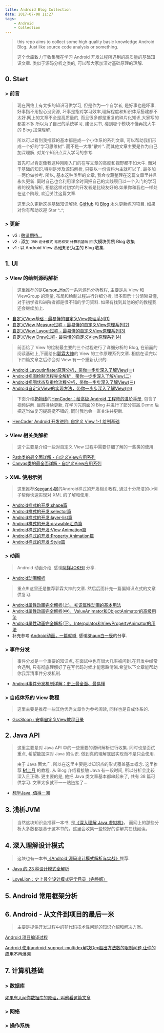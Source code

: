 ```yaml
---
title: Android Blog Collection
date: 2017-07-08 11:27
tags:
	- Android
	- Collection
---
```


> this repo aims to collect some high quality basic knowledge Android Blog.  Just like source code analysis or something.
> 
> 这个仓库致力于收集我在学习 Android 开发过程所遇到的高质量的基础知识文章. 类似于源码分析之类的, 可以帮大家加深对基础原理的理解.


## 0. Start

### > 前言
 
> 现在网络上有太多的知识可供学习, 但是作为一个自学者, 是好事也是坏事, 好事指不用担心没资源, 坏事是指对学习效率,理解程度和知识体系搭建都不太好.网上的文章不全是高质量的, 而且很多都是重复的碎片化知识,大家写的都差不多.所以为了自己的系统学习, 建议买书, 碰到哪个模块不懂再找大牛的 Blog 加深理解. 
> 
> 所以可以看到我推荐的基本都是成一个小体系的系列文章, 可以帮助我们形成一个好的"学习思维树". 而不是一大堆"散叶". 而其他文章主要是作为自己加深理解, 对某个知识点深入学习的参考.
> 
> 首先可以肯定像我这种刚刚入门的在写文章的高度和视野都不如大牛. 而对于基础的知识,特别是涉及源码解析, 只要以一份资料为主就可以了. 最多加一两份做参考. 所以, 基本这种类型的文章, 我会收藏整理在这篇文章里并且永久更新. 同时自己也会利用课余时间把自己的实践项目以一个入门的学习者的视角解析, 相信这样对初学的开发者是比较友好的.如果你和我也一样处在这个阶段, 欢迎关注这篇文章.
> 
> 这里永久更新这类基础知识解读. [GitHub](https://github.com/mk43) 和 [Blog](http://fitzeng.org) 永久更新练习项目. 如果对你有帮助欢迎 Star ^_^;
 
### > 更新
- v3 : [敬请期待...](https://github.com/mk43)
- v2 : 添加 `JVM` `设计模式` `常用框架` `计算机基础` 四大模块优质 Blog 收集
- v1 : 以 Android View 基础知识为主的 Blog 收集.

<!--more-->

## 1. UI

### > View 的绘制源码解析
> 这里推荐的是[Carson_Ho](http://www.jianshu.com/nb/9976005)的一系列源码分析教程, 主要是从 View 和 ViewGroup 的测量, 布局和绘制过程进行详细分析, 很多图示十分清晰易懂, 对于初学者和进阶者都是很不错的学习资料. 如果有找到其他的好的教程我还会继续加上.

- [自定义View基础 - 最易懂的自定义View原理系列(1)](http://www.jianshu.com/p/146e5cec4863)
- [自定义View Measure过程 - 最易懂的自定义View原理系列(2)](http://www.jianshu.com/p/1dab927b2f36)
- [自定义View Layout过程 - 最易懂的自定义View原理系列(3)](http://www.jianshu.com/p/158736a2549d)
- [自定义View Draw过程- 最易懂的自定义View原理系列(4)](http://www.jianshu.com/p/95afeb7c8335)

> 前面给了 View 的绘制最主要的三个过程进行了详细分析的 Blog, 在前面的阅读基础上,下面给出[郭霖大神](http://blog.csdn.net/guolin_blog)的 View 的工作原理系列文章. 相信在读完以下四篇文章之后你会对 View 有一个重新认识的.

- [Android LayoutInflater原理分析，带你一步步深入了解View(一)](http://blog.csdn.net/guolin_blog/article/details/12921889)
- [ Android视图绘制流程完全解析，带你一步步深入了解View(二)](http://blog.csdn.net/guolin_blog/article/details/16330267)
- [Android视图状态及重绘流程分析，带你一步步深入了解View(三)](http://blog.csdn.net/guolin_blog/article/details/17045157)
- [ Android自定义View的实现方法，带你一步步深入了解View(四)](http://blog.csdn.net/guolin_blog/article/details/17357967)

> 下面介绍[扔物线](https://juejin.im/user/552f20a7e4b060d72a89d87f)的[HenCoder：给高级 Android 工程师的进阶手册](https://juejin.im/post/59591e42f265da6c407350c0), 包含了视频讲解. 目前持续更新, 在学习完前面的 Blog 并进行了部分实践 Demo 后把这当做复习提高挺不错的, 同时我也会一直关注并更新.

- [HenCoder Android 开发进阶: 自定义 View 1-1 绘制基础](https://juejin.im/post/5962a3746fb9a06ba2687226)

### > View 相关类解析
> 这个主要是介绍一些对自定义 View 过程中需要仔细了解的一些类的使用. 

- [Path类的最全面详解 - 自定义View应用系列](http://www.jianshu.com/p/2c19abde958c)
- [Canvas类的最全面详解 - 自定义View应用系列](http://www.jianshu.com/p/762b490403c3)

### > XML 使用示例

> 这里推荐[Keegan小钢](http://keeganlee.me/)的Android样式的开发相关教程, 通过十分简洁的小例子帮你快速实现对 XML 的了解和使用.

- [Android样式的开发:shape篇](http://keeganlee.me/post/android/20150830)
- [Android样式的开发:selector篇](http://keeganlee.me/post/android/20150905)
- [Android样式的开发:layer-list篇](http://keeganlee.me/post/android/20150909)
- [Android样式的开发:drawable汇总篇](http://keeganlee.me/post/android/20150916)
- [Android样式的开发:View Animation篇](http://keeganlee.me/post/android/20151003)
- [Android样式的开发:Property Animation篇](http://keeganlee.me/post/android/20151026)
- [Android样式的开发:Style篇](http://keeganlee.me/post/android/20151031)

### > 动画

> Android 动画介绍, 感谢[阿祥JOKER](http://www.jianshu.com/p/551f84402752) 分享.

- [Android动画解析](http://www.jianshu.com/p/551f84402752)

> 重点!!!这里还是推荐郭霖大神的文章. 然后后面补充一篇偏知识点式的文章供复习.

- [Android属性动画完全解析(上)，初识属性动画的基本用法](http://blog.csdn.net/guolin_blog/article/details/43536355)
- [ Android属性动画完全解析(中)，ValueAnimator和ObjectAnimator的高级用法](http://blog.csdn.net/guolin_blog/article/details/43816093)
- [ Android属性动画完全解析(下)，Interpolator和ViewPropertyAnimator的用法](http://blog.csdn.net/guolin_blog/article/details/44171115)
- 补充参考:[Android动画，一篇就够](http://www.jianshu.com/p/b7aa2a4a9787), 感谢[Shaun白一辰](http://www.jianshu.com/u/b7e9763ffd86)的分享.

### > 事件分发
> 事件分发是一个重要的知识点, 在面试中也有很大几率被问到.在开发中经常会遇到, 只有彻底理解好了在写代码时候才能思路清晰.希望以下文章能帮助你我弄清事件分发机制.

- [Android事件分发机制详解：史上最全面、最易懂](http://www.jianshu.com/p/38015afcdb58)

### > 自成体系的 View 教程
> 这里主要是推荐一些其他优秀文章作为参考阅读, 同样也是自成体系的. 

- [GcsSloop : 安卓自定义View教程目录](http://www.gcssloop.com/customview/CustomViewIndex/)

## 2. Java API

> 这里主要是对 Java API 中的一些重要的源码解析进行收集. 同时也是面试重点, 希望能加深对 Java 的认识. 做到真的理解底层实现而不是只会使用.
> 
> 由于 Java 面太广, 所以在这里主要是以知识点的形式覆盖基本概念. 这里推荐 [树上月](http://www.cnblogs.com/chenssy/category/525010.html) 的教程. 从 Blog 介绍看接触 Java 有一段时间, 所以分析会比较深入且正确. 更主要的是, 他把 Java 类文章基本都串起来了, 共有 38 篇可供学习. 文章太多就不一一贴链接了...

- [想学Java, 值得一阅](http://www.cnblogs.com/chenssy/category/525010.html)

## 3. 浅析JVM

> 当然这块知识会推荐一本书, 是[《深入理解 Java 虚拟机》](https://book.douban.com/subject/24722612/)， 而网上的那些分析大多数都是基于这本书的。这里会收集一些较好的讲解共在线阅读。

## 4. 深入理解设计模式

> 这块也有一本书[《Android 源码设计模式解析与实战》](https://book.douban.com/subject/26644935/)推荐. 

- [Java 的 23 种设计模式全解析](https://juejin.im/entry/58faca0a1b69e600588cd952)

- [LoveLion：史上最全设计模式导学目录（完整版）](http://blog.csdn.net/lovelion/article/details/17517213)

## 5. Android 常用框架分析


## 6. Android - 从文件到项目的最后一米

> 主要是提供开发过程中的非代码技术性问题的知识介绍和解决方案。

[Android 项目编译过程](http://blog.csdn.net/ithomer/article/details/8940010)

[Android 使用android-support-multidex解决Dex超出方法数的限制问题,让你的应用不再爆棚](http://blog.csdn.net/t12x3456/article/details/40837287?spm=5176.8246799.blogcont.3.SR0OqB)

## 7. 计算机基础

### > 数据库

[如果有人问你数据库的原理，叫他看这篇文章](http://blog.jobbole.com/100349/?from=timeline)

### > 网络

### > 操作系统